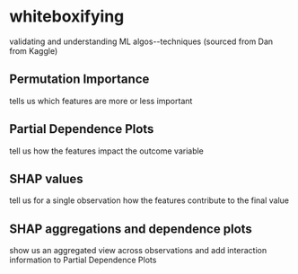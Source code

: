 # whiteboxifying
validating and understanding ML algos--techniques (sourced from Dan from Kaggle)

## Permutation Importance
tells us which features are more or less important 

## Partial Dependence Plots
tell us how the features impact the outcome variable

## SHAP values
tell us for a single observation how the features contribute to the final value

## SHAP aggregations and dependence plots
show us an aggregated view across observations and add interaction information to Partial Dependence Plots
